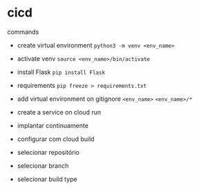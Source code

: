 # cicd

commands

* create virtual environment
`python3 -m venv <env_name>`

* activate venv
`source <env_name>/bin/activate`

* install Flask
`pip install Flask`

* requirements
`pip freeze > requirements.txt`

* add virtual environment on gitignore
`<env_name>`
`<env_name>/*`

* create a service on cloud run

* implantar continuamente

* configurar com cloud build

* selecionar repositório

* selecionar branch

* selecionar build type
